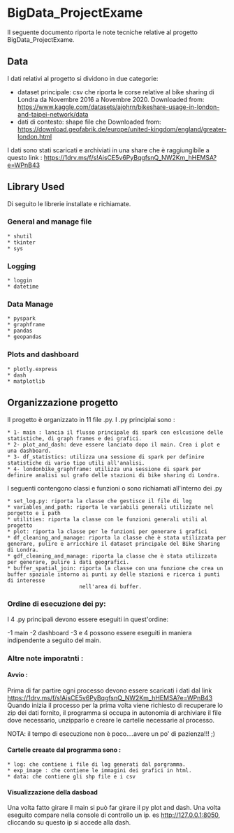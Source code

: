 # BigData_ProjectExame
Il seguente documento riporta le note tecniche relative al progetto BigData_ProjectExame.

## Data
I dati relativi al progetto si dividono in due categorie:
* dataset principale: csv che riporta le corse relative al bike sharing di Londra da Novembre 2016 a Novembre 2020.
  Downloaded from: https://www.kaggle.com/datasets/ajohrn/bikeshare-usage-in-london-and-taipei-network/data
* dati di contesto: shape file che 
    Downloaded from: https://download.geofabrik.de/europe/united-kingdom/england/greater-london.html

I dati sono stati scaricati e archiviati in una share che è raggiungibile a questo link : https://1drv.ms/f/s!AisCE5v6PyBqgfsnQ_NW2Km_hHEMSA?e=WPnB43

## Library Used
Di seguito le librerie installate e richiamate.
### General and manage file
    * shutil
    * tkinter
    * sys
### Logging
    * loggin
    * datetime
### Data Manage
    * pyspark
    * graphframe
    * pandas
    * geopandas
### Plots and dashboard
    * plotly.express
    * dash
    * matplotlib

## Organizzazione progetto
Il progetto è organizzato in 11 file .py.
I .py principlai sono :

    * 1- main : lancia il flusso principale di spark con eslcusione delle statistiche, di graph frames e dei grafici.
    * 2- plot_and_dash: deve essere lanciato dopo il main. Crea i plot e una dashboard.
    * 3- df_statistics: utilizza una sessione di spark per definire statistiche di vario tipo utili all'analisi. 
    * 4- londonbike_graphframe: utilizza una sessione di spark per definire analisi sul grafo delle stazioni di bike sharing di Londra. 

I seguenti contengono classi e funzioni o sono richiamati all'interno dei .py

    * set_log.py: riporta la classe che gestisce il file di log
    * variables_and_path: riporta le variabili generali utilizzate nel porgetto e i path 
    * utilities: riporta la classe con le funzioni generali utili al progetto
    * plot: riporta la classe per le funzioni per generare i grafici
    * df_cleaning_and_manage: riporta la classe che è stata utilizzata per generare, pulire e arricchire il dataset principale del Bike Sharing di Londra.
    * gdf_cleaning_and_manage: riporta la classe che è stata utilizzata per generare, pulire i dati geografici.
    * buffer_spatial_join: riporta la classe con una funzione che crea un buffer spaziale intorno ai punti xy delle stazioni e ricerca i punti di interesse 
                           nell'area di buffer.

### Ordine di esecuzione dei py:
 I 4 .py principali devono essere eseguiti in quest'ordine:
 
-1 main
-2 dashboard
-3 e 4 possono essere eseguiti in maniera indipendente a seguito del main. 


### Altre note imporatnti :

#### Avvio :
Prima di far partire ogni processo devono essere scaricati i dati dal link https://1drv.ms/f/s!AisCE5v6PyBqgfsnQ_NW2Km_hHEMSA?e=WPnB43
Quando inizia il processo per la prima volta viene richiesto di recuperare lo zip dei dati fornito, il programma si occupa in autonomia di archiviare il file dove necessario, unzipparlo e creare le cartelle necessarie al processo.


NOTA: il tempo di esecuzione non è poco....avere un po' di pazienza!!! ;)

#### Cartelle creaate dal programma sono :
    * log: che contiene i file di log generati dal porgramma.
    * exp_image : che contiene le immagini dei grafici in html. 
    * data: che contiene gli shp file e i csv


#### Visualizzazione della dasboad
Una volta fatto girare il main si può far girare il py plot and dash.
Una volta eseguito compare nella console di controllo un ip. es http://127.0.0.1:8050, cliccando su questo ip si accede alla dash.




